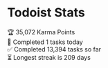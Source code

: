 
# Todoist Stats

<!-- TODO-IST:START -->
🏆  35,072 Karma Points           
🌸  Completed 1 tasks today           
✅  Completed 13,394 tasks so far           
⏳  Longest streak is 209 days
<!-- TODO-IST:END -->

